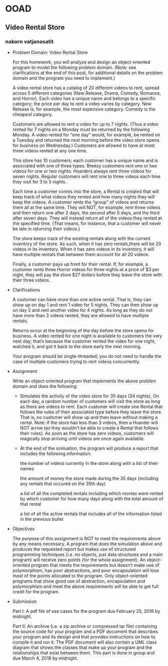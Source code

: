 # OOAD

## Video Rental Store

### nakorn vatjanasatit

* Problem Domain: Video Rental Store

    For this homework, you will analyze and design an object-oriented program to model the following problem domain. (Note: see clarifications at the end of this post, for additional details on the problem domain and the program you need to implement.)

    A video rental store has a catalog of 20 different videos to rent, spread across 5 different categories (New Release, Drama, Comedy, Romance, and Horror). Each video has a unique name and belongs to a specific category; the price per day to rent a video varies by category. New Release is, for example, the most expensive category. Comedy is the cheapest category.

    Customers are allowed to rent a video for up to 7 nights. (Thus a video rented for 7 nights on a Monday must be returned by the following Monday. A video rented for “one day” would, for example, be rented on a Tuesday and returned the next morning before the video store opens for business on Wednesday.) Customers are allowed to have at most three videos rented at any one time.

    This store has 10 customers; each customer has a unique name and is associated with one of three types. Breezy customers rent one or two videos for one or two nights. Hoarders always rent three videos for seven nights. Regular customers will rent one to three videos each time they visit for 3 to 5 nights.

    Each time a customer comes into the store, a Rental is created that will keep track of what videos they rented and how many nights they will keep the videos. A customer rents the “group” of videos and returns them all at the same time. They will NOT, for example, rent three videos and then return one after 2 days, the second after 5 days, and the third after seven days. They will instead return all of the videos they rented at the specified time. (That means, for instance, that a customer will never be late in returning their videos.)

    The store keeps track of the existing rentals along with the current inventory of the store. As such, when it has zero rentals,there will be 20 videos in its inventory. When it has zero videos in its inventory, it will have multiple rentals that between them account for all 20 videos.

    Finally, a customer pays up front for their rental. If, for example, a customer rents three Horror videos for three nights at a price of $3 per night, they will pay the store $27 dollars before they leave the store with their three videos.

* Clarifications

    A customer can have more than one active rental. That is, they can show up on day 1 and rent 1 video for 5 nights. They can then show up on day 2 and rent another video for 4 nights. As long as they do not have more than 3 videos rented, they are allowed to have multiple rentals.

    Returns occur at the beginning of the day before the store opens for business. A video rented for one night is available to customers the very next day; that’s because the customer rented the video for one night, watched it, and got it back to the store early the next morning.

    Your program should be single-threaded; you do not need to handle the case of multiple customers trying to rent videos concurrently.

* Assignment

    Write an object-oriented program that implements the above problem domain and does the following:

  * Simulates the activity of the video store for 35 days (34 nights). On each day, a random number of customers will visit the store as long as there are videos to rent. Each customer will create one Rental that follows the rules of their associated type before they leave the store. That is, no customer will show up and then leave without making a rental. Note: if the store has less than 3 videos, then a Hoarder will NOT arrive (as they wouldn’t be able to create a Rental that follows their rules). As soon as the store has zero videos, customers will magically stop arriving until videos are once again available.

  * At the end of the simluation, the program will produce a report that includes the following information:

    the number of videos currently in the store along with a list of their names

    the amount of money the store made during the 35 days (including any rentals that occured on the 35th day)

    a list of all the completed rentals including which movies were rented by which customer for how many days along with the total amount of that rental

    a list of all the active rentals that includes all of the information listed in the previous bullet

* Objectives

    The purpose of this assignment is NOT to meet the requirements above by any means necessary. A program that does the simulation above and produces the requested report but makes use of structured programming techniques (i.e. no objects, just data structures and a main program) will receive zero points (for the whole assignment). An object-oriented program that meets the requirements but doesn’t make use of polymorphism, has poor abstractions, and poor encapsulation will lose most of the points allocated to the program. Only object-oriented programs that show good use of abstraction, encapsulation and polymorphism and meet the above requirements will be able to get full credit for the program.

* Submission

    Part I: A pdf file of use cases for the program due February 25, 2018 by midnight.

    Part II: An archive (i.e. a zip archive or compressed tar file) containing the source code for your program and a PDF document that describes your program and its design and that provides instructions on how to compile it and run it. The PDF document will also contain a UML class diagram that shows the classes that make up your program and the relationships that exist between them. This part is done in group and due March 4, 2018 by midnight.